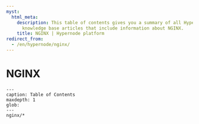```yaml
---
myst:
  html_meta:
    description: This table of contents gives you a summary of all Hypernode platform
      knowledge base articles that include information about NGINX.
    title: NGINX | Hypernode platform
redirect_from:
  - /en/hypernode/nginx/
---
```


# NGINX

```{toctree}
---
caption: Table of Contents
maxdepth: 1
glob:
---
nginx/*
```
